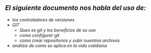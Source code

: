 ## ***El siguiente documento  nos habla del uso de:***


- _los controladores de versiones_
- _GIT_
  - _Ques es git y los beneficios de su uso_
  - _como configurar git_
  - _como crear repositorios y subir nuestros archivos_
- _analisis de como se aplica en la vida cotidiana_
